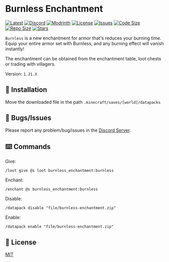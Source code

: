 # Burnless Enchantment

[![Latest](https://img.shields.io/github/v/release/lullaby6/burnless-enchantment-data-pack?color=blueviolet&logo=github)](https://github.com/lullaby6/burnless-enchantment-data-pack/releases)
[![Discord](https://img.shields.io/discord/1327308441324097681?label=discord&color=blue&logo=discord)](https://discord.gg/5UdcDa5xNC)
[![Modrinth](https://img.shields.io/modrinth/dt/burnless-enchantment-data-pack?label=modrinth&logo=modrinth)](https://modrinth.com/datapack/burnless-enchantment)
[![License](https://img.shields.io/badge/license-mit-green)](https://github.com/lullaby6/burnless-enchantment-data-pack/blob/main/LICENSE)
[![Issues](https://img.shields.io/github/issues/lullaby6/burnless-enchantment-data-pack?color=orange&logo=github)](https://github.com/lullaby6/burnless-enchantment-data-pack/issues)
[![Code Size](https://img.shields.io/github/languages/code-size/lullaby6/burnless-enchantment-data-pack?color=purple&logoColor=white)](https://github.com/lullaby6/burnless-enchantment-data-pack)
[![Repo Size](https://img.shields.io/github/repo-size/lullaby6/burnless-enchantment-data-pack?logo=dropbox&color=red)](https://github.com/lullaby6/burnless-enchantment-data-pack)
[![Stars](https://img.shields.io/github/stars/lullaby6/burnless-enchantment-data-pack?logo=github&color=yellow)](https://github.com/lullaby6/burnless-enchantment-data-pack/stargazers)

`Burnless` is a new enchantment for armor that's reduces your burning time. Equip your entire armor set with Burnless, and any burning effect will vanish instantly!

The enchantment can be obtained from the enchantment table, loot chests or trading with villagers.

Version: `1.21.X`

## 📂 Installation

Move the downloaded file in the path `.minecraft/saves/[world]/datapacks`

## 👾 Bugs/Issues

Please report any problem/bug/issues in the [Discord Server](https://discord.gg/5UdcDa5xNC).

## ⌨️ Commands

Give:

```mcfunction
/loot give @s loot burnless_enchantment:burnless
```

Enchant:

```mcfunction
/enchant @s burnless_enchantment:burnless
```

Disable:

```mcfunction
/datapack disable "file/burnless-enchantment.zip"
```

Enable:

```mcfunction
/datapack enable "file/burnless-enchantment.zip"
```

## 🪪 License

[MIT](https://github.com/lullaby6/burnless-enchantment-data-pack/blob/main/LICENSE)